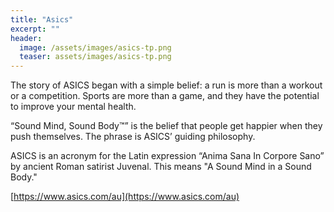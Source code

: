```yaml
---
title: "Asics"
excerpt: ""
header:
  image: /assets/images/asics-tp.png
  teaser: assets/images/asics-tp.png
---
```


The story of ASICS began with a simple belief: a run is more than a workout or a competition. Sports are more than a game, and they have the potential to improve your mental health.

“Sound Mind, Sound Body™” is the belief that people get happier when they push themselves. The phrase is ASICS’ guiding philosophy.

ASICS is an acronym for the Latin expression “Anima Sana In Corpore Sano” by ancient Roman satirist Juvenal. This means "A Sound Mind in a Sound Body."

[https://www.asics.com/au](https://www.asics.com/au)